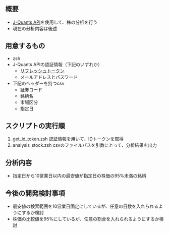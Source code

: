 ## 概要

- [J-Quants API](https://jpx.gitbook.io/j-quants-ja/api-reference)を使用して、株の分析を行う
- 現在の分析内容は後述

## 用意するもの

- zsh
- J-Quants APIの認証情報（下記のいずれか）
  - [リフレッシュトークン](https://jpx-jquants.com/dashboard/menu/?lang=ja)
  - メールアドレスとパスワード
- 下記のヘッダーを持つcsv
  - 証券コード
  - 銘柄名
  - 市場区分
  - 指定日

## スクリプトの実行順

1. get_id_token.zsh 認証情報を用いて、IDトークンを取得
2. analysis_stock.zsh csvのファイルパスを引数にとって、分析結果を出力

## 分析内容

- 指定日から10営業日以内の最安値が指定日の株価の95%未満の銘柄

## 今後の開発検討事項

- 最安値の検索範囲を10営業日固定にしているが、任意の日数を入れられるようにするか検討
- 株価の比較値を95%にしているが、任意の割合を入れられるようにするか検討
